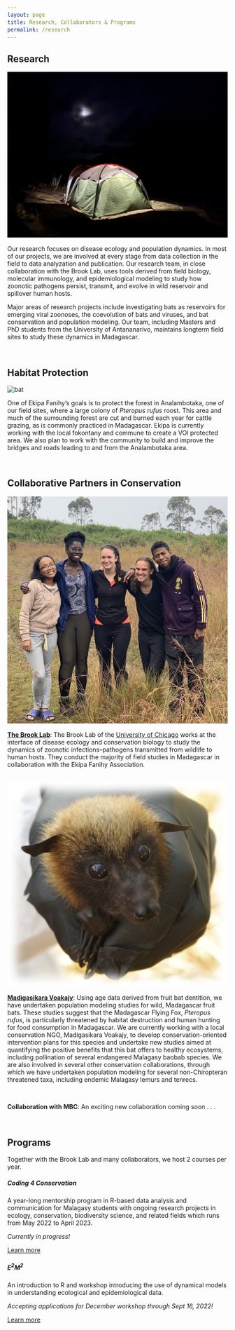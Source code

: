 ```yaml
---
layout: page
title: Research, Collaborators & Programs
permalink: /research
---
```


<h2>Research</h2>

<img src="/assets/research/lab_tent.jpeg" alt="tent" class="float-end col-md-5" />

Our research focuses on disease ecology and population dynamics. In most of our projects, we are involved at every stage from data collection in the field to data analyzation and publication. Our research team, in close collaboration with the Brook Lab, uses tools derived from field biology, molecular immunology, and epidemiological modeling to study how zoonotic pathogens persist, transmit, and evolve in wild reservoir and spillover human hosts. 

Major areas of research projects include investigating bats as reservoirs for emerging viral zoonoses, the coevolution of bats and viruses, and bat conservation and population modeling. Our team, including Masters and PhD students from the University of Antananarivo, maintains longterm field sites to study these dynamics in Madagascar.

<div style="clear:both;">&nbsp;</div>

<h2>Habitat Protection</h2>

<img src="/assets/research/Analambotaka roost.jpeg" alt="bat" class="float-start col-md-5" />

One of Ekipa Fanihy’s goals is to protect the forest in Analambotaka, one of our field sites, where a large colony of *Pteropus rufus* roost. This area and much of the surrounding forest are cut and burned each year for cattle grazing, as is commonly practiced in Madagascar. Ekipa is currently working with the local fokontany and commune to create a VOI protected area. We also plan to work with the community to build and improve the bridges and roads leading to and from the Analambotaka area. 

<div style="clear:both;">&nbsp;</div>

<h2>Collaborative Partners in Conservation</h2>

<img src="/assets/ekipa_fanihy_happy.jpg" alt="ekipa_fanihy" class="float-end col-sm-5"/>

[**The Brook Lab**](https://brooklab.org/): The Brook Lab of the [University of Chicago](https://www.uchicago.edu/) works at the interface of disease ecology and conservation biology to study the dynamics of zoonotic infections–pathogens transmitted from wildlife to human hosts. They conduct the majority of field studies in Madagascar in collaboration with the Ekipa Fanihy Association.

<div style="clear:both;">&nbsp;</div>

<img src="/assets/research/baby_bat.png" alt="baby_bat" class="float-end col-md-5" />

[**Madigasikara Voakajy**](https://www.madagasikara-voakajy.org/): Using age data derived from fruit bat dentition, we have undertaken population modeling studies for wild, Madagascar fruit bats. These studies suggest that the Madagascar Flying Fox, *Pteropus rufus*, is particularly threatened by habitat destruction and human hunting for food consumption in Madagascar. We are currently working with a local conservation NGO, Madigasikara Voakajy, to develop conservation-oriented intervention plans for this species and undertake new studies aimed at quantifying the positive benefits that this bat offers to healthy ecosystems, including pollination of several endangered Malagasy baobab species. We are also involved in several other conservation collaborations, through which we have undertaken population modeling for several non-Chiropteran threatened taxa, including endemic Malagasy lemurs and tenrecs.

<div style="clear:both;">&nbsp;</div>

**Collaboration with MBC**: An exciting new collaboration coming soon . . .

<div style="clear:both;">&nbsp;</div>

<h2>Programs</h2>

Together with the Brook Lab and many collaborators, we host 2 courses per year.

<div class="row">
  <div class="col-sm-6">
    <div class="card">
      <div class="card-body">
        <h5 class="card-title">Coding 4 Conservation</h5>
        <p class="card-text">A year-long mentorship program in R-based data analysis and communication for Malagasy students with ongoing research projects in ecology, conservation, biodiversity science, and related fields which runs from May 2022 to April 2023.</p>
        <p><em>Currently in progress!</em></p>
        <a href="https://coding4conservation.org/" class="btn btn-primary">Learn more</a>
      </div>
    </div>
  </div>
  <div class="col-sm-6">
    <div class="card">
      <div class="card-body">
        <h5 class="card-title">E<sup>2</sup>M<sup>2</sup></h5>
        <p class="card-text">An introduction to R and workshop introducing the use of dynamical models in understanding ecological and epidemiological data.</p>
        <p><em>Accepting applications for December workshop through Sept 16, 2022!</em></p>
        <a href="https://e2m2.org/" class="btn btn-primary">Learn more</a>
      </div>
    </div>
  </div>
</div>
